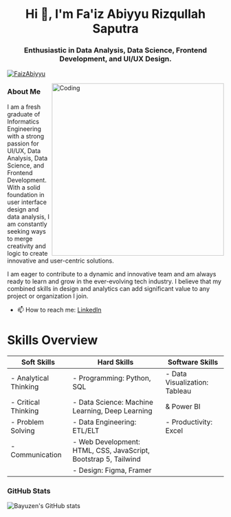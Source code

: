 <h1 align="center">Hi 👋, I'm Fa'iz Abiyyu Rizqullah Saputra</h1>
<h3 align="center">Enthusiastic in Data Analysis, Data Science, Frontend Development, and UI/UX Design.</h3>
<!-- <p align="left"> <img src="https://komarev.com/ghpvc/?username=bayuzen19&label=Profile%20views&color=0e75b6&style=flat" alt="bayuzen19" /> </p> -->
<p align="left"> <a href="https://github.com/ryo-ma/github-profile-trophy"><img src="https://github-profile-trophy.vercel.app/?username=FaizAbiyyu" alt="FaizAbiyyu" /></a> </p>

<img align="right" alt="Coding" width="400" src="https://assets-global.website-files.com/5c19100c2b50073e6ee69da1/60d35967a853a1b14851703b_All%20the%20data%20(1).gif" />

### About Me
I am a fresh graduate of Informatics Engineering with a strong passion for UI/UX, Data Analysis, Data Science, and Frontend Development. With a solid foundation in user interface design and data analysis, I am constantly seeking ways to merge creativity and logic to create innovative and user-centric solutions.

I am eager to contribute to a dynamic and innovative team and am always ready to learn and grow in the ever-evolving tech industry. I believe that my combined skills in design and analytics can add significant value to any project or organization I join.
- 📫 How to reach me: [LinkedIn](https://www.linkedin.com/in/faizabiyyurizqullahsaputra/)

# Skills Overview <br/>

| **Soft Skills**            | **Hard Skills**                                                      | **Software Skills**                 |
|----------------------------|----------------------------------------------------------------------|-------------------------------------|
| - Analytical Thinking      | - Programming: Python, SQL                                           | - Data Visualization: Tableau       |
| - Critical Thinking        | - Data Science: Machine Learning, Deep Learning                      |   & Power BI                        |
| - Problem Solving          | - Data Engineering: ETL/ELT                                          | - Productivity: Excel               |
| - Communication            | - Web Development: HTML, CSS, JavaScript, Bootstrap 5, Tailwind      |                                     |
|                            | - Design: Figma, Framer                                              |                                     |


### GitHub Stats

![Bayuzen's GitHub stats](https://github-readme-stats.vercel.app/api?username=FaizAbiyyu&show_icons=true&theme=radical)
